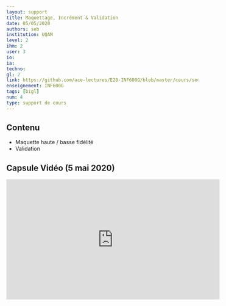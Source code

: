 ```yaml
---
layout: support
title: Maquettage, Incrément & Validation
date: 05/05/2020
authors: seb
institution: UQAM
level: 2
ihm: 2
user: 3
io: 
ia: 
techno: 
gl: 2
link: https://github.com/ace-lectures/E20-INF600G/blob/master/cours/seq1/Seq1_Part4.pdf
enseignement: INF600G
tags: [bigl]
num: 4
type: support de cours
---
```


## Contenu 

- Maquette haute / basse fidélité
- Validation

## Capsule Vidéo (5 mai 2020)

<iframe width="560" height="315" src="https://www.youtube.com/embed/OmJGluDV3rc" frameborder="0" allow="accelerometer; autoplay; encrypted-media; gyroscope; picture-in-picture" allowfullscreen></iframe>